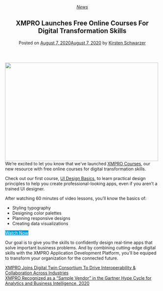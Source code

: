 <div class="large-9 col">
<article class="post-9145 post type-post status-publish format-standard has-post-thumbnail hentry category-news" id="post-9145">
<div class="article-inner">
<header class="entry-header">
<div class="entry-header-text entry-header-text-top text-center">
<h6 class="entry-category is-xsmall"><a href="https://xmpro.com/category/news/" rel="category tag">News</a></h6><h1 class="entry-title">XMPRO Launches Free Online Courses For Digital Transformation Skills</h1><div class="entry-divider is-divider small"></div>
<div class="entry-meta uppercase is-xsmall">
<span class="posted-on">Posted on <a href="https://xmpro.com/xmpro-launches-free-online-courses-for-digital-transformation-skills/" rel="bookmark"><time class="entry-date published" datetime="2020-08-07T00:27:40+00:00">August 7, 2020</time><time class="updated" datetime="2020-08-07T00:31:00+00:00">August 7, 2020</time></a></span> <span class="byline">by <span class="meta-author vcard"><a class="url fn n" href="https://xmpro.com/author/kschwarzer/">Kirsten Schwarzer</a></span></span> </div>
</div>
</header>
<div class="entry-content single-page">
<div class="wpb-content-wrapper"><div class="vc_row wpb_row vc_row-fluid"><div class="wpb_column vc_column_container vc_col-sm-12"><div class="vc_column-inner"><div class="wpb_wrapper">
<div class="wpb_text_column wpb_content_element">
<div class="wpb_wrapper">
<p><a href="https://courses.xmpro.com"><img height="321" src="https://xmpro.com/wp-content/uploads/2020/08/UI-Design-Basics.jpg" width="500"/>
</a>We’re excited to let you know that we’ve launched <a href="https://courses.xmpro.com" rel="noopener noreferrer" target="_blank">XMPRO Courses</a>, our new resource with free online courses for digital transformation skills.</p>
<p>Check out our first course, <a href="https://courses.xmpro.com/courses/ui-design-basics/" rel="noopener noreferrer" target="_blank">UI Design Basics</a>, to learn practical design principles to help you create professional-looking apps, even if you aren’t a trained UI designer.</p>
<p>After watching 60 minutes of video lessons, you’ll know the basics of:</p>
<ul>
<li>Styling typography</li>
<li>Designing color palettes</li>
<li>Planning responsive designs</li>
<li>Creating data visualizations</li>
</ul>
</div>
</div>
<div class="vc_btn3-container vc_btn3-inline"><a class="vc_general vc_btn3 vc_btn3-size-lg vc_btn3-shape-round vc_btn3-style-custom" href="https://courses.xmpro.com" style="background-color:#009fde; color:#ffffff;" target="_blank" title="XMPRO Courses">Watch Now</a></div>
<div class="wpb_text_column wpb_content_element">
<div class="wpb_wrapper">
<p>Our goal is to give you the skills to confidently design real-time apps that solve important business problems. And by combining cutting-edge digital skills with the XMPRO Application Development Platform, you’ll be equiped to transform your organization for the connected future.</p>
</div>
</div>
</div></div></div></div>
</div>
<div class="blog-share text-center"><div class="is-divider medium"></div><div class="social-icons share-icons share-row relative"><a aria-label="Share on WhatsApp" class="icon button circle is-outline tooltip whatsapp show-for-medium" data-action="share/whatsapp/share" href="whatsapp://send?text=XMPRO%20Launches%20Free%20Online%20Courses%20For%20Digital%20Transformation%20Skills - https://xmpro.com/xmpro-launches-free-online-courses-for-digital-transformation-skills/" title="Share on WhatsApp"><i class="icon-whatsapp"></i></a><a aria-label="Share on Facebook" class="icon button circle is-outline tooltip facebook" data-label="Facebook" href="https://www.facebook.com/sharer.php?u=https://xmpro.com/xmpro-launches-free-online-courses-for-digital-transformation-skills/" onclick="window.open(this.href,this.title,'width=500,height=500,top=300px,left=300px'); return false;" rel="noopener nofollow" target="_blank" title="Share on Facebook"><i class="icon-facebook"></i></a><a aria-label="Share on Twitter" class="icon button circle is-outline tooltip twitter" href="https://twitter.com/share?url=https://xmpro.com/xmpro-launches-free-online-courses-for-digital-transformation-skills/" onclick="window.open(this.href,this.title,'width=500,height=500,top=300px,left=300px'); return false;" rel="noopener nofollow" target="_blank" title="Share on Twitter"><i class="icon-twitter"></i></a><a aria-label="Email to a Friend" class="icon button circle is-outline tooltip email" href="/cdn-cgi/l/email-protection#87b8f4f2e5ede2e4f3badfcad7d5c8a2b5b7cbe6f2e9e4efe2f4a2b5b7c1f5e2e2a2b5b7c8e9ebeee9e2a2b5b7c4e8f2f5f4e2f4a2b5b7c1e8f5a2b5b7c3eee0eef3e6eba2b5b7d3f5e6e9f4e1e8f5eae6f3eee8e9a2b5b7d4eceeebebf4a1e5e8e3febac4efe2e4eca2b5b7f3efeef4a2b5b7e8f2f3a2b4c6a2b5b7eff3f3f7f4a2b4c6a2b5c1a2b5c1ffeaf7f5e8a9e4e8eaa2b5c1ffeaf7f5e8aaebe6f2e9e4efe2f4aae1f5e2e2aae8e9ebeee9e2aae4e8f2f5f4e2f4aae1e8f5aae3eee0eef3e6ebaaf3f5e6e9f4e1e8f5eae6f3eee8e9aaf4eceeebebf4a2b5c1" rel="nofollow" title="Email to a Friend"><i class="icon-envelop"></i></a><a aria-label="Pin on Pinterest" class="icon button circle is-outline tooltip pinterest" href="https://pinterest.com/pin/create/button?url=https://xmpro.com/xmpro-launches-free-online-courses-for-digital-transformation-skills/&amp;media=https://xmpro.com/wp-content/uploads/2020/08/UI-Design-Basics-1024x657.jpg&amp;description=XMPRO%20Launches%20Free%20Online%20Courses%20For%20Digital%20Transformation%20Skills" onclick="window.open(this.href,this.title,'width=500,height=500,top=300px,left=300px'); return false;" rel="noopener nofollow" target="_blank" title="Pin on Pinterest"><i class="icon-pinterest"></i></a><a aria-label="Share on LinkedIn" class="icon button circle is-outline tooltip linkedin" href="https://www.linkedin.com/shareArticle?mini=true&amp;url=https://xmpro.com/xmpro-launches-free-online-courses-for-digital-transformation-skills/&amp;title=XMPRO%20Launches%20Free%20Online%20Courses%20For%20Digital%20Transformation%20Skills" onclick="window.open(this.href,this.title,'width=500,height=500,top=300px,left=300px'); return false;" rel="noopener nofollow" target="_blank" title="Share on LinkedIn"><i class="icon-linkedin"></i></a></div></div></div>
<nav class="navigation-post" id="nav-below" role="navigation">
<div class="flex-row next-prev-nav bt bb">
<div class="flex-col flex-grow nav-prev text-left">
<div class="nav-previous"><a href="https://xmpro.com/xmpro-joins-digital-twin-consortium-to-drive-interoperability-collaboration-across-industries/" rel="prev"><span class="hide-for-small"><i class="icon-angle-left"></i></span> XMPRO Joins Digital Twin Consortium To Drive Interoperability &amp; Collaboration Across Industries</a></div>
</div>
<div class="flex-col flex-grow nav-next text-right">
<div class="nav-next"><a href="https://xmpro.com/xmpro-recognized-as-a-sample-vendor-in-the-gartner-hype-cycle-for-analytics-and-business-intelligence-2020/" rel="next">XMPRO Recognized as a “Sample Vendor” in the Gartner Hype Cycle for Analytics and Business Intelligence, 2020 <span class="hide-for-small"><i class="icon-angle-right"></i></span></a></div> </div>
</div>
</nav>
</div>
</article>
<div class="comments-area" id="comments">
</div>
</div>